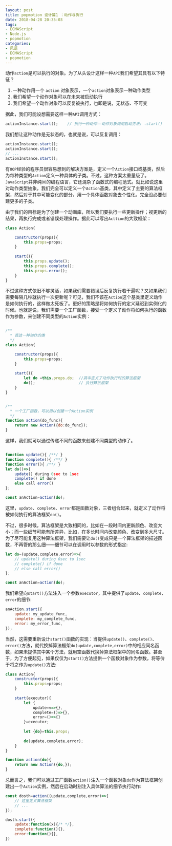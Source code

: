```yaml
---
layout: post
title: popmotion 设计篇1 ：动作与执行
date: 2018-04-28 20:35:03
tags:
- ECMAScript
- Node.js
- popmotion
categories:
- 风语
- ECMAScript
- popmotion
---
```


动作`action`是可以执行的对象。为了从头设计这样一种`API`我们希望其具有以下特征？
1. 一种动作用一个 `action` 对象表示，一个`action`对象表示一种动作类型
2. 我们希望一个动作对象可以在未来被启动执行
3. 我们希望一个动作对象可以反复被执行，也即是说，无状态、不可变

据此，我们可能设想需要这样一种`API`调用方式：
```javascript
actionInstance.start();    // 执行一种动作——动作对象调用启动方法: .start()
```

我们想让这种动作是无状态的，也就是说，可以反复调用：
```javascript
actionInstance.start();
actionInstance.start();
// ...
actionInstance.start();
```

有`OOP`经验的程序员很容易想到的解决方案是，定义一个`Action`接口或基类，然后为每种类型的`Action`定义一种具体的子类。不过，这种方案太重量级了。<!--more-->
`JavaScript`并非纯`OO`的编程语言，它还混杂了函数式的编程范式。就比如说这里对动作类型抽象，我们完全可以定义一个`Action`基类，其中定义了主要的算法框架，然后对于其中可能变化的部分，用一个具体函数对象去个性化。完全没必要创建更多的子类。

由于我们的目标是为了创建一个动画库，所以我们要执行一些更新操作；视更新的结果，再执行完成或者错误处理操作。据此可以写出`Acttion`的大致框架：
```javascript
class Action{

    constructor(props){
        this.props=props;
    }
    
    start(){
        this.props.update();
        this.props.complete();
        this.props.error();
    }
}
```
不过这种方式依旧不够灵活，如果我们需要错误后反复执行若干遍呢？又如果我们需要每隔几秒就执行一次更新呢？可见，我们不该在`Action`这个基类里定义动作是如何执行的，这样做太死板了。更好的策略是将如何执行的定义延迟到实例化的时候。也就是说，我们需要一个工厂函数，接受一个定义了动作将如何执行的函数作为参数，来创建不同类型的`Action`实例：
```javascript

/**
  * 表达一种动作的类
  */
class Action{

    constructor(props){
        this.props=props;
    }
    
    start(){
        let do =this.props.do;  //其中定义了动作执行时的算法框架
        do();                   // 执行算法框架
    }
}


/**
  * 一个工厂函数，可以用以创建一个Action实例
  */
function action(do_func){
    return new Action({do:do_func});
}
```

这样，我们就可以通过传递不同的函数来创建不同类型的动作了。
```javascript

function update(){ /**/ }
function complete(){ /**/ }
function error(){ /**/ }
let do()=>{
    update() during 0sec to 1sec
    complete() if done
    else call error() 
};

const anAction=action(do);
```
这里，`update`、`complete`、`error`都是函数对象，三者组合起来，就定义了动作将被如何执行的算法框架`do()`。


不过，很多时候，算法框架是大致相同的，比如在一段时间内更新颜色、改变大小；而一些细节可能有所差异，比如，在多长时间内改变颜色、改变到多大尺寸。为了尽可能复用这种算法框架，我们需要让`do()`变成只是一个算法框架的描述函数，不再管的那么细——细节可以在调用时以参数的形式指定:
```javascript
let do=(update,complete,error)=>{
    // update() during 0sec to 1sec
    // complete() if done
    // else call error() 
};

const anAction=action(do);
```
我们希望向`start()`方法注入一个参数`executor`，其中提供了`update`、`complete`、`error`的细节:
```javascript
anAction.start({
    update: my_update_func,
    complete: my_complete_func,
    error: my_error_func,
});
```
当然，这需要重新设计`start()`函数的实现：当提供`update()`、`complete()`、`error()`方法，就代换掉算法框架`do(update,complete,error)`中的相应同名函数，如果未提供其中某个方法，就用空函数代换掉算法框架中的同名函数。甚至于，为了方便起见，如果仅仅为`start()`方法提供一个函数对象作为参数，将等价于将之作为`update()`方法:

```javascript
class Action{
    constructor(props){
        this.props=props;
    }
    
    start(executor){
        let {
            update=v=>{},
            complete=()=>{},
            error=()=>{}
        }=executor;
        
        let {do}=this.props;
        
        do(update,complete,error);
    }
}

function action(do){
    return new Action({do,});
}
```

总而言之，我们可以通过工厂函数`action()`注入一个函数对象`do`作为算法框架创建出一个`Action`实例，然后在启动时刻注入具体算法的细节执行动作:

```javascript
const dosth=action((update,complete,error)=>{
    // 这里定义算法框架
    // ...
});

dosth.start({
    update:function(x){/* */},
    complete:function(){},
    error:function(){},
})
```
